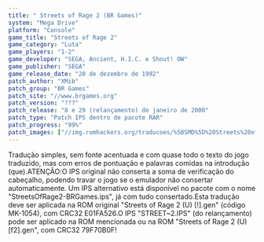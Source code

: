 ```yaml
---
title: " Streets of Rage 2 (BR Games)"
system: "Mega Drive"
platform: "Console"
game_title: "Streets of Rage 2"
game_category: "Luta"
game_players: "1-2"
game_developer: "SEGA, Ancient, H.I.C. e Shout! OW"
game_publisher: "SEGA"
game_release_date: "20 de dezembro de 1992"
patch_author: "XMib"
patch_group: "BR Games"
patch_site: "//www.brgames.org"
patch_version: "???"
patch_release: "8 e 29 (relançamento) de janeiro de 2000"
patch_type: "Patch IPS dentro de pacote RAR"
patch_progress: "99%"
patch_images: ["//img.romhackers.org/traducoes/%5BSMD%5D%20Streets%20of%20Rage%202%20-%20BR%20Games%20-%201.png","//img.romhackers.org/traducoes/%5BSMD%5D%20Streets%20of%20Rage%202%20-%20BR%20Games%20-%202.png","//img.romhackers.org/traducoes/%5BSMD%5D%20Streets%20of%20Rage%202%20-%20BR%20Games%20-%203.png"]
---
```

Tradução simples, sem fonte acentuada e com quase todo o texto do jogo traduzido, mas com erros de pontuação e palavras comidas na introdução (que).ATENÇÃO:O IPS original não conserta a soma de verificação do cabeçalho, podendo travar o jogo se o emulador não consertar automaticamente. Um IPS alternativo está disponível no pacote com o nome "StreetsOfRage2-BRGames.ips", já com tudo consertado.Esta tradução deve ser aplicada na ROM original "Streets of Rage 2 (U) [!].gen" (código MK-1054), com CRC32 E01FA526.O IPS "STREET~2.IPS" (do relançamento) pode ser aplicado na ROM mencionada ou na ROM "Streets of Rage 2 (U) [f2].gen", com CRC32 79F70B0F!